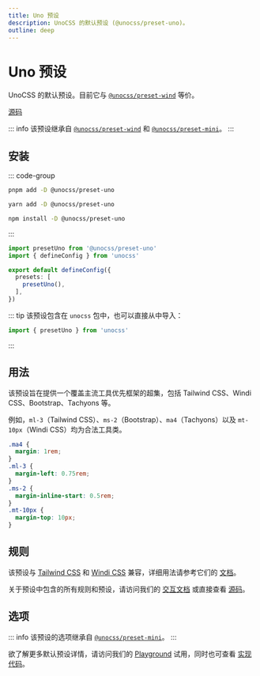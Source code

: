 ```yaml
---
title: Uno 预设
description: UnoCSS 的默认预设 (@unocss/preset-uno)。
outline: deep
---
```


# Uno 预设

UnoCSS 的默认预设。目前它与 [`@unocss/preset-wind`](/presets/wind) 等价。

[源码](https://github.com/unocss/unocss/tree/main/packages-presets/preset-uno)

::: info
该预设继承自 [`@unocss/preset-wind`](/presets/wind) 和 [`@unocss/preset-mini`](/presets/mini)。
:::

## 安装

::: code-group

```bash [pnpm]
pnpm add -D @unocss/preset-uno
```

```bash [yarn]
yarn add -D @unocss/preset-uno
```

```bash [npm]
npm install -D @unocss/preset-uno
```

:::

```ts [uno.config.ts]
import presetUno from '@unocss/preset-uno'
import { defineConfig } from 'unocss'

export default defineConfig({
  presets: [
    presetUno(),
  ],
})
```

::: tip
该预设包含在 `unocss` 包中，也可以直接从中导入：

```ts
import { presetUno } from 'unocss'
```

:::

## 用法

该预设旨在提供一个覆盖主流工具优先框架的超集，包括 Tailwind CSS、Windi CSS、Bootstrap、Tachyons 等。

例如，`ml-3`（Tailwind CSS）、`ms-2`（Bootstrap）、`ma4`（Tachyons）以及 `mt-10px`（Windi CSS）均为合法工具类。

```css
.ma4 {
  margin: 1rem;
}
.ml-3 {
  margin-left: 0.75rem;
}
.ms-2 {
  margin-inline-start: 0.5rem;
}
.mt-10px {
  margin-top: 10px;
}
```

## 规则

该预设与 [Tailwind CSS](https://tailwindcss.com/) 和 [Windi CSS](https://windicss.org/) 兼容，详细用法请参考它们的 [文档](https://tailwindcss.com/docs)。

关于预设中包含的所有规则和预设，请访问我们的 [交互文档](https://unocss.dev/interactive/) 或直接查看 [源码](https://github.com/unocss/unocss/tree/main/packages-presets/preset-uno)。

## 选项

::: info
该预设的选项继承自 [`@unocss/preset-mini`](/presets/mini#选项)。
:::

欲了解更多默认预设详情，请访问我们的 [Playground](/play/) 试用，同时也可查看 [实现代码](https://github.com/unocss/unocss/tree/main/packages-presets)。

